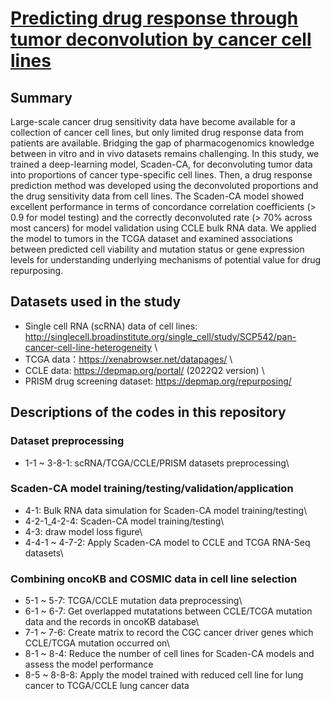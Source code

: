 # [Predicting drug response through tumor deconvolution by cancer cell lines](https://github.com/ychsu2014/Predicting_drug_response_through_tumor_deconvolution_by_cancer_cell_lines)
## Summary
Large-scale cancer drug sensitivity data have become available for a collection of cancer cell lines, but only limited drug response data from patients are available. Bridging the gap of pharmacogenomics knowledge between in vitro and in vivo datasets remains challenging. In this study, we trained a deep-learning model, Scaden-CA, for deconvoluting tumor data into proportions of cancer type-specific cell lines. Then, a drug response prediction method was developed using the deconvoluted proportions and the drug sensitivity data from cell lines. The Scaden-CA model showed excellent performance in terms of concordance correlation coefficients (> 0.9 for model testing) and the correctly deconvoluted rate (> 70% across most cancers) for model validation using CCLE bulk RNA data. We applied the model to tumors in the TCGA dataset and examined associations between predicted cell viability and mutation status or gene expression levels for understanding underlying mechanisms of potential value for drug repurposing.

## Datasets used in the study
* Single cell RNA (scRNA) data of cell lines: http://singlecell.broadinstitute.org/single_cell/study/SCP542/pan-cancer-cell-line-heterogeneity \
* TCGA data：https://xenabrowser.net/datapages/ \
* CCLE data: https://depmap.org/portal/ (2022Q2 version) \
* PRISM drug screening dataset: https://depmap.org/repurposing/

## Descriptions of the codes in this repository
### Dataset preprocessing
* 1-1 ~ 3-8-1: scRNA/TCGA/CCLE/PRISM datasets preprocessing\
### Scaden-CA model training/testing/validation/application
* 4-1: Bulk RNA data simulation for Scaden-CA model training/testing\
* 4-2-1_4-2-4: Scaden-CA model training/testing\
* 4-3: draw model loss figure\
* 4-4-1 ~ 4-7-2: Apply Scaden-CA model to CCLE and TCGA RNA-Seq datasets\
### Combining oncoKB and COSMIC data in cell line selection
* 5-1 ~ 5-7: TCGA/CCLE mutation data preprocessing\
* 6-1 ~ 6-7: Get overlapped mutatations between CCLE/TCGA mutation data and the records in oncoKB database\
* 7-1 ~ 7-6: Create matrix to record the CGC cancer driver genes which CCLE/TCGA mutation occurred on\
* 8-1 ~ 8-4: Reduce the number of cell lines for Scaden-CA models and assess the model performance
* 8-5 ~ 8-8-8: Apply the model trained with reduced cell line for lung cancer to TCGA/CCLE lung cancer data




